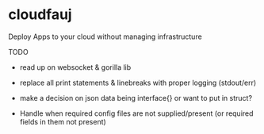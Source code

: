 # cloudfauj
Deploy Apps to your cloud without managing infrastructure

TODO
- read up on websocket & gorilla lib
- replace all print statements & linebreaks with proper logging (stdout/err)

- make a decision on json data being interface{} or want to put in struct?
- Handle when required config files are not supplied/present (or required fields in them not present)
